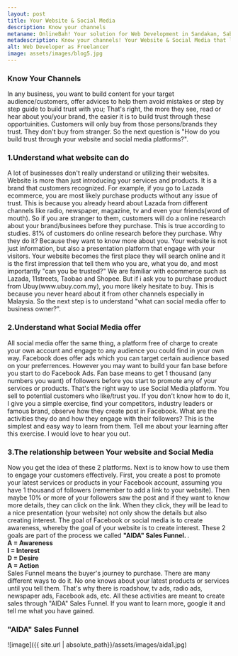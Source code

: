 ```yaml
---
layout: post
title: Your Website & Social Media
description: Know your channels
metaname: OnlineBah! Your solution for Web Development in Sandakan, Sabah.
metadescription: Know your channels! Your Website & Social Media that links to customers!
alt: Web Developer as Freelancer
image: assets/images/blog5.jpg
---
```


<h3><strong>Know Your Channels</strong></h3>
In any business, you want to build content for your target audience/customers, offer advices to help them avoid mistakes or step by step guide to build trust with you; That's right, the more they see, read or hear about you/your brand, the easier it is to build trust through these opportuinities. Customers will only buy from those persons/brands they trust. They don't buy from stranger.
So the next question is "How do you build trust through your website and social media platforms?".

<h3><strong>1.Understand what website can do</strong></h3>
A lot of businesses don't really understand or utilizing their websites. Website is more than just introducing your services and products. It is a brand that customers recognized. For example, if you go to Lazada ecommerce, you are most likely purchase products without any issue of trust. This is because you already heard about Lazada from different channels like radio, newspaper, magazine, tv and even your friends(word of mouth). So if you are stranger to them, customers will do a online research about your brand/businees before they purchase. This is true according to studies. 81% of customers do online research before they purchase. Why they do it? Because they want to know more about you. Your website is not just information, but also a presentation platform that engage with your visitors. Your website becomes the first place they will search online and it is the first impression that tell them who you are, what you do, and most importantly "can you be trusted?"
We are familiar with ecommerce such as Lazada, 11streets, Taobao and Shopee. But if i ask you to purchase product from Ubuy(www.ubuy.com.my), you more likely hesitate to buy. This is because you never heard about it from other channels especially in Malaysia.
So the next step is to understand "what can social media offer to business owner?".

<h3><strong>2.Understand what Social Media offer</strong></h3>
All social media offer the same thing, a platform free of charge to create your own account and engage to any audience you could find in your own way. Facebook does offer ads which you can target certain audience based on your preferrences. However you may want to build your fan base before you start to do Facebook Ads. Fan base means to get 1 thousand (any numbers you want) of followers before you start to promote any of your services or products. That's the right way to use Social Media platform. You sell to potential customers who like/trust you. If you don't know how to do it, I give you a simple exercise, find your competitors, industry leaders or famous brand, observe how they create post in Facebook. What are the activities they do and how they engage with their followers? This is the simplest and easy way to learn from them. Tell me about your learning after this exercise. I would love to hear you out.

<h3><strong>3.The relationship between Your website and Social Media</strong></h3>
Now you get the idea of these 2 platforms. Next is to know how to use them to engage your customers effectively. First, you create a post to promote your latest services or products in your Facebook account, assuming you have 1 thousand of followers (remember to add a link to your website). Then maybe 10% or more of your followers saw the post and if they want to know more details, they can click on the link. When they click, they will be lead to a nice presentation (your website) not only show the details but also creating interest. The goal of Facebook or social media is to create awareness, whereby the goal of your website is to create interest. These 2 goals are part of the process we called <strong>"AIDA" Sales Funnel. </strong>. <br><strong>A = Awareness<br>I = Interest<br>D = Desire<br>A = Action</strong><br>
Sales Funnel means the buyer's journey to purchase. There are many different ways to do it.
No one knows about your latest products or services until you tell them. That's why there is roadshow, tv ads, radio ads, newspaper ads, Facebook ads, etc. All these activities are meant to create sales through "AIDA" Sales Funnel. If you want to learn more, google it and tell me what you have gained. <br>

<h3><strong>"AIDA" Sales Funnel</strong></h3>
![image]({{ site.url | absolute_path}}/assets/images/aida1.jpg)

<!--
<h3><strong>2.Choose the right channels</strong></h3>
Different channels have their own different audience. Thus You have to decide what kind of customers you want to target. Since these channels have big informations about their audience, you might need to do research and understand them beforehand. For example, if you opened a Pet Shop and you want to target people who love animals; the easiest way is to use Facebook. Nowadays Facebook has become the first social media platforms to be used because of it's functionality and almost everyone has a facebook account. You can create "page" or "group" specifically for your businesses and straight away look for your customers.

<h3><strong>3.Create Awareness</strong></h3>
They all come with the same strategy, create awareness of your brand through these channels.  All these activities were meant to create awareness in what we called "Sales Funnel" in marketing term. In corporate practice there is a basic Sales Funnel which we called <strong>"AIDA"</strong>. <br><strong>A = Awareness<br>I = Interest<br>D = Desire<br>A = Action</strong><br>


This is because of huge personal data which they have being gathering since many years ago. Now they are offering these informations to marketers or owners who want to advertise based on personal preferences, hobbies, interest, group, etc.-->
